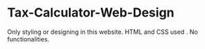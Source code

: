 # Tax-Calculator-Web-Design
Only styling or designing in this website. HTML and CSS used . No functionalities.   
